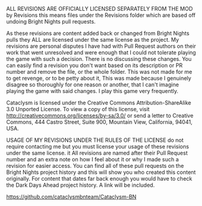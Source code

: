 ALL REVISIONS ARE OFFICIALLY LICENSED SEPARATELY FROM THE MOD by Revisions this means files under the Revisions folder which are based off undoing Bright Nights pull requests.

As these revisions are content added back or changed from Bright Nights pulls they ALL are licensed under the same license as the project. My revisions are personal disputes I have had with Pull Request authors on their work that went unresolved and were enough that I could not tolerate playing the game with such a decision. There is no discussing these changes. You can easily find a revision you don't want based on its description or PR number and remove the file, or the whole folder. This was not made for me to get revenge, or to be petty about it, This was made because I genuinely disagree so thoroughly for one reason or another, that I can't imagine playing the game with said changes. I play this game very frequently.

Cataclysm is licensed under the Creative Commons Attribution-ShareAlike 3.0 Unported License. To view a copy of this license, visit http://creativecommons.org/licenses/by-sa/3.0/ or send a letter to Creative Commons, 444 Castro Street, Suite 900, Mountain View, California, 94041, USA.


USAGE OF MY REVISIONS UNDER THE RULES OF THE LICENSE do not require contacting me but you must license your usage of these revisions under the same license. it All revisions are named after their Pull Request number and an extra note on how I feel about it or why I made such a revision for easier access. You can find all of these pull requests on the Bright Nights project history and this will show you who created this content originally. For content that dates far back enough you would have to check the Dark Days Ahead project history. A link will be included.

https://github.com/cataclysmbnteam/Cataclysm-BN